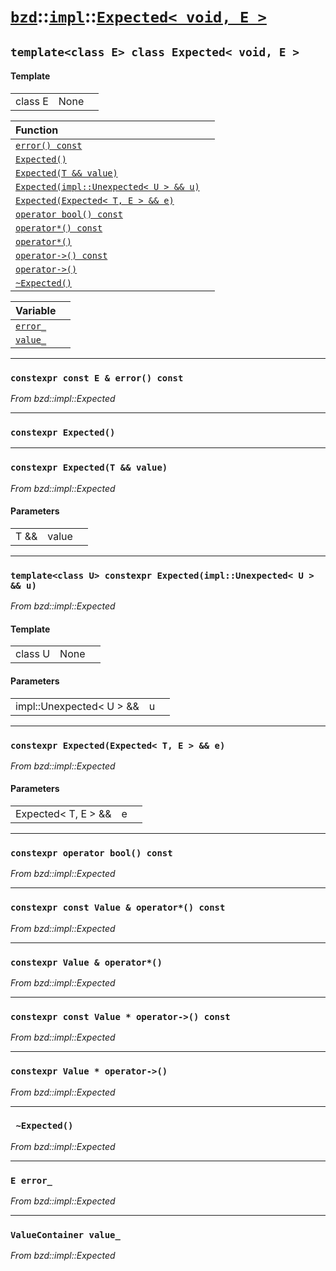 # [`bzd`](../../../index.md)::[`impl`](../../index.md)::[`Expected< void, E >`](../index.md)

## `template<class E> class Expected< void, E >`

#### Template
||||
|---:|:---|:---|
|class E|None||

|Function||
|:---|:---|
|[`error() const`](./index.md)||
|[`Expected()`](./index.md)||
|[`Expected(T && value)`](./index.md)||
|[`Expected(impl::Unexpected< U > && u)`](./index.md)||
|[`Expected(Expected< T, E > && e)`](./index.md)||
|[`operator bool() const`](./index.md)||
|[`operator*() const`](./index.md)||
|[`operator*()`](./index.md)||
|[`operator->() const`](./index.md)||
|[`operator->()`](./index.md)||
|[`~Expected()`](./index.md)||

|Variable||
|:---|:---|
|[`error_`](./index.md)||
|[`value_`](./index.md)||
------
### `constexpr const E & error() const`
*From bzd::impl::Expected*


------
### `constexpr Expected()`

------
### `constexpr Expected(T && value)`
*From bzd::impl::Expected*


#### Parameters
||||
|---:|:---|:---|
|T &&|value||
------
### `template<class U> constexpr Expected(impl::Unexpected< U > && u)`
*From bzd::impl::Expected*


#### Template
||||
|---:|:---|:---|
|class U|None||
#### Parameters
||||
|---:|:---|:---|
|impl::Unexpected< U > &&|u||
------
### `constexpr Expected(Expected< T, E > && e)`
*From bzd::impl::Expected*


#### Parameters
||||
|---:|:---|:---|
|Expected< T, E > &&|e||
------
### `constexpr operator bool() const`
*From bzd::impl::Expected*


------
### `constexpr const Value & operator*() const`
*From bzd::impl::Expected*


------
### `constexpr Value & operator*()`
*From bzd::impl::Expected*


------
### `constexpr const Value * operator->() const`
*From bzd::impl::Expected*


------
### `constexpr Value * operator->()`
*From bzd::impl::Expected*


------
### ` ~Expected()`
*From bzd::impl::Expected*


------
### `E error_`
*From bzd::impl::Expected*


------
### `ValueContainer value_`
*From bzd::impl::Expected*


